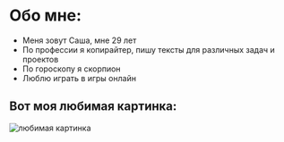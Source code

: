# Обо мне:

* Меня зовут Саша, мне 29 лет
* По профессии я копирайтер, пишу тексты для различных задач и проектов
* По гороскопу я скорпион
* Люблю играть в игры онлайн

## Вот моя любимая картинка:

![любимая картинка](/"C:\Users\Александра\Desktop\портфолио\anime.jpg")